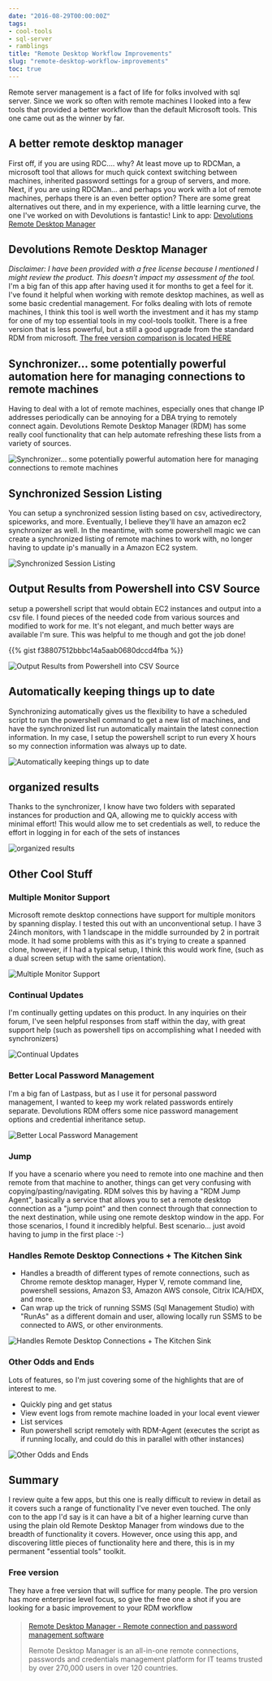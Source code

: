 ```yaml
---
date: "2016-08-29T00:00:00Z"
tags:
- cool-tools
- sql-server
- ramblings
title: "Remote Desktop Workflow Improvements"
slug: "remote-desktop-workflow-improvements"
toc: true
---
```


Remote server management is a fact of life for folks involved with sql server. Since we work so often with remote machines I looked into a few tools that provided a better workflow than the default Microsoft tools. This one came out as the winner by far.

## A better remote desktop manager

First off, if you are using RDC.... why? At least move up to RDCMan, a microsoft tool that allows for much quick context switching between machines, inherited password settings for a group of servers, and more.
Next, if you are using RDCMan... and perhaps you work with a lot of remote machines, perhaps there is an even better option? There are some great alternatives out there, and in my experience, with a little learning curve, the one I've worked on with Devolutions is fantastic!
Link to app: [Devolutions Remote Desktop Manager ](http://bit.ly/1Pey0Qs)

## Devolutions Remote Desktop Manager

_Disclaimer: I have been provided with a free license because I mentioned I might review the product. This doesn't impact my assessment of the tool._
I'm a big fan of this app after having used it for months to get a feel for it. I've found it helpful when working with remote desktop machines, as well as some basic credential management. For folks dealing with lots of remote machines, I think this tool is well worth the investment and it has my stamp for one of my top essential tools in my cool-tools toolkit.
There is a free version that is less powerful, but a still a good upgrade from the standard RDM from microsoft. [The free version comparison is located HERE](http://bit.ly/1Pexsdy)

## Synchronizer... some potentially powerful automation here for managing connections to remote machines

Having to deal with a lot of remote machines, especially ones that change IP addresses periodically can be annoying for a DBA trying to remotely connect again. Devolutions Remote Desktop Manager (RDM) has some really cool functionality that can help automate refreshing these lists from a variety of sources.

![Synchronizer... some potentially powerful automation here for managing connections to remote machines](/images/synchronizer-some-potentially-powerful-automation-here-for-managing-connections-to-remote-machines.png)

## Synchronized Session Listing

You can setup a synchronized session listing based on csv, activedirectory, spiceworks, and more. Eventually, I believe they'll have an amazon ec2 synchronizer as well. In the meantime, with some powershell magic we can create a synchronized listing of remote machines to work with, no longer having to update ip's manually in a Amazon EC2 system.

![Synchronized Session Listing](/images/synchronized-session-listing.png)

## Output Results from Powershell into CSV Source

setup a powershell script that would obtain EC2 instances and output into a csv file.
I found pieces of the needed code from various sources and modified to work for me. It's not elegant, and much better ways are available I'm sure. This was helpful to me though and got the job done!

{{% gist f38807512bbbc14a5aab0680dccd4fba %}}


![Output Results from Powershell into CSV Source](/images/output-results-from-powershell-into-csv-source.png)

## Automatically keeping things up to date

Synchronizing automatically gives us the flexibility to have a scheduled script to run the powershell command to get a new list of machines, and have the synchronized list run automatically maintain the latest connection information. In my case, I setup the powershell script to run every X hours so my connection information was always up to date.

![Automatically keeping things up to date](/images/automatically-keeping-things-up-to-date.png)

## organized results

Thanks to the synchronizer, I know have two folders with separated instances for production and QA, allowing me to quickly access with minimal effort!
This would allow me to set credentials as well, to reduce the effort in logging in for each of the sets of instances

![organized results](/images/organized-results.png)

## Other Cool Stuff

### Multiple Monitor Support

Microsoft remote desktop connections have support for multiple monitors by spanning display. I tested this out with an unconventional setup. I have 3 24inch monitors, with 1 landscape in the middle surrounded by 2 in portrait mode. It had some problems with this as it's trying to create a spanned clone, however, if I had a typical setup, I think this would work fine, (such as a dual screen setup with the same orientation).

![Multiple Monitor Support](/images/multiple-monitor-support.png)

### Continual Updates

I'm continually getting updates on this product. In any inquiries on their forum, I've seen helpful responses from staff within the day, with great support help (such as powershell tips on accomplishing what I needed with synchronizers)

![Continual Updates](/images/continual-updates.png)

### Better Local Password Management

I'm a big fan of Lastpass, but as I use it for personal password management, I wanted to keep my work related passwords entirely separate. Devolutions RDM offers some nice password management options and credential inheritance setup.

![Better Local Password Management](/images/better-local-password-management.png)

### Jump

If you have a scenario where you need to remote into one machine and then remote from that machine to another, things can get very confusing with copying/pasting/navigating. RDM solves this by having a "RDM Jump Agent", basically a service that allows you to set a remote desktop connection as a "jump point" and then connect through that connection to the next destination, while using one remote desktop window in the app. For those scenarios, I found it incredibly helpful.  Best scenario... just avoid having to jump in the first place :-)

### Handles Remote Desktop Connections + The Kitchen Sink

*   Handles a breadth of different types of remote connections, such as Chrome remote desktop manager, Hyper V, remote command line, powershell sessions, Amazon S3, Amazon AWS console, Citrix ICA/HDX, and more.
*   Can wrap up the trick of running SSMS (Sql Management Studio) with "RunAs" as a different domain and user, allowing locally run SSMS to be connected to AWS, or other environments.

![Handles Remote Desktop Connections + The Kitchen Sink](/images/handles-remote-desktop-connections---the-kitchen-sink.png)

### Other Odds and Ends

Lots of features, so I'm just covering some of the highlights that are of interest to me.

*   Quickly ping and get status
*   View event logs from remote machine loaded in your local event viewer
*   List services
*   Run powershell script remotely with RDM-Agent (executes the script as if running locally, and could do this in parallel with other instances)

![Other Odds and Ends](/images/other-odds-and-ends.png)

## Summary

I review quite a few apps, but this one is really difficult to review in detail as it covers such a range of functionality I've never even touched. The only con to the app I'd say is it can have a bit of a higher learning curve than using the plain old Remote Desktop Manager from windows due to the breadth of functionality it covers. However, once using this app, and discovering little pieces of functionality here and there, this is in my permanent "essential tools" toolkit.

### Free version

They have a free version that will suffice for many people. The pro version has more enterprise level focus, so give the free one a shot if you are looking for a basic improvement to your RDM workflow

> ####
> [Remote Desktop Manager - Remote connection and password management software](http://remotedesktopmanager.com)
>
> Remote Desktop Manager is an all-in-one remote connections, passwords and credentials management platform for IT teams trusted by over 270,000 users in over 120 countries.
<script data-preserve-html-node="true" async=" src="platform.js" charset="UTF-8"></script>

